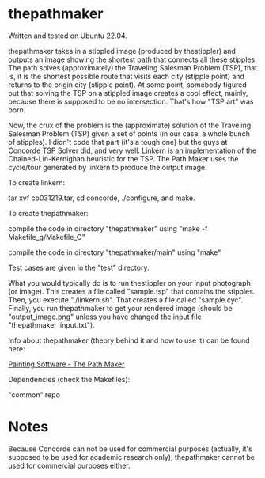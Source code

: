 # thepathmaker

Written and tested on Ubuntu 22.04.

thepathmaker takes in a stippled image (produced by thestippler) and outputs an image showing the shortest path that connects all these stipples. The path solves (approximately) the Traveling Salesman Problem (TSP), that is, it is the shortest possible route that visits each city (stipple point) and returns to the origin city (stipple point). At some point, somebody figured out that solving the TSP on a stippled image creates a cool effect, mainly, because there is supposed to be no intersection. That's how "TSP art" was born.

Now, the crux of the problem is the (approximate) solution of the Traveling Salesman Problem (TSP) given a set of points (in our case, a whole bunch of stipples). I didn't code that part (it's a tough one) but the guys at [Concorde TSP Solver did](http://www.math.uwaterloo.ca/tsp/concorde.html), and very well. Linkern is an implementation of the Chained-Lin-Kernighan heuristic for the TSP. The Path Maker uses the cycle/tour generated by linkern to produce the output image.

To create linkern:

tar xvf co031219.tar, cd concorde, ./configure, and make.

To create thepathmaker:

compile the code in directory "thepathmaker" using "make -f Makefile_g/Makefile_O"

compile the code in directory "thepathmaker/main" using "make"

Test cases are given in the "test" directory.

What you would typically do is to run thestippler on your input photograph (or image). This creates a file called "sample.tsp" that contains the stipples. Then, you execute "./linkern.sh". That creates a file called "sample.cyc". Finally, you run thepathmaker to get your rendered image (should be "output_image.png" unless you have changed the input file "thepathmaker_input.txt").

Info about thepathmaker (theory behind it and how to use it) can be found here:

[Painting Software - The Path Maker](https://3dstereophoto.blogspot.com/2019/04/painting-software-path-maker.html)

Dependencies (check the Makefiles):

"common" repo

# Notes

Because Concorde can not be used for commercial purposes (actually, it's supposed to be used for academic research only), thepathmaker cannot be used for commercial purposes either.
